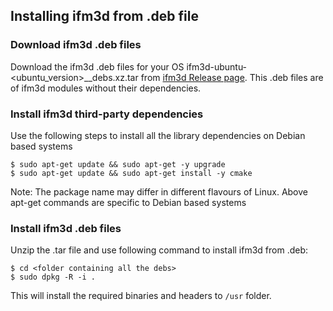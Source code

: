 ## Installing ifm3d from .deb file

### Download ifm3d .deb files

Download the ifm3d .deb files for your OS ifm3d-ubuntu-<ubuntu_version>_<arch>_debs.xz.tar from [ifm3d Release page](https://github.com/ifm/ifm3d/releases).
This .deb files are of ifm3d modules without their dependencies.

### Install ifm3d third-party dependencies

Use the following steps to install all the library dependencies on Debian based systems
  
```
$ sudo apt-get update && sudo apt-get -y upgrade
$ sudo apt-get update && sudo apt-get install -y cmake                         
```

Note: The package name may differ in different flavours of Linux. 
Above apt-get commands are specific to Debian based systems

### Install ifm3d .deb files 
Unzip the .tar file and use following command to install ifm3d from .deb:

```
$ cd <folder containing all the debs>
$ sudo dpkg -R -i .
```

This will install the required binaries and headers to `/usr` folder.
